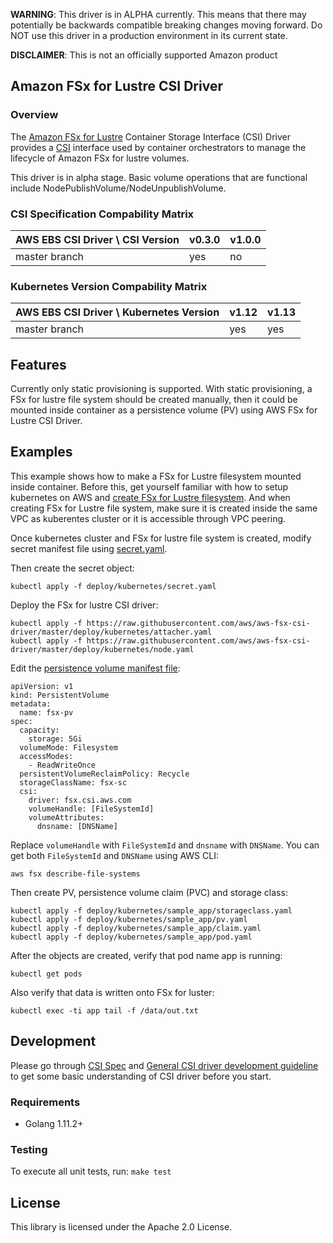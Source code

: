**WARNING**: This driver is in ALPHA currently. This means that there may potentially be backwards compatible breaking changes moving forward. Do NOT use this driver in a production environment in its current state.

**DISCLAIMER**: This is not an officially supported Amazon product

## Amazon FSx for Lustre CSI Driver
### Overview

The [Amazon FSx for Lustre]() Container Storage Interface (CSI) Driver provides a [CSI]() interface used by container orchestrators to manage the lifecycle of Amazon FSx for lustre volumes.

This driver is in alpha stage. Basic volume operations that are functional include NodePublishVolume/NodeUnpublishVolume.

### CSI Specification Compability Matrix
| AWS EBS CSI Driver \ CSI Version       | v0.3.0| v1.0.0 | 
|----------------------------------------|-------|--------|
| master branch                          | yes   | no     |

### Kubernetes Version Compability Matrix
| AWS EBS CSI Driver \ Kubernetes Version| v1.12 | v1.13 | 
|----------------------------------------|-------|-------|
| master branch                          | yes   | yes   |

## Features
Currently only static provisioning is supported. With static provisioning, a FSx for lustre file system should be created manually, then it could be mounted inside container as a persistence volume (PV) using AWS FSx for Lustre CSI Driver. 

## Examples
This example shows how to make a FSx for Lustre filesystem mounted inside container. Before this, get yourself familiar with how to setup kubernetes on AWS and [create FSx for Lustre filesystem](https://docs.aws.amazon.com/fsx/latest/LustreGuide/getting-started.html#getting-started-step1). And when creating FSx for Lustre file system, make sure it is created inside the same VPC as kuberentes cluster or it is accessible through VPC peering.

Once kubernetes cluster and FSx for lustre file system is created, modify secret manifest file using [secret.yaml](../deploy/kubernetes/secret.yaml). 

Then create the secret object:
```
kubectl apply -f deploy/kubernetes/secret.yaml 
```

Deploy the FSx for lustre CSI driver:

```
kubectl apply -f https://raw.githubusercontent.com/aws/aws-fsx-csi-driver/master/deploy/kubernetes/attacher.yaml 
kubectl apply -f https://raw.githubusercontent.com/aws/aws-fsx-csi-driver/master/deploy/kubernetes/node.yaml
```

Edit the [persistence volume manifest file](../deploy/kubernetes/sample_app/pv.yaml):
```
apiVersion: v1
kind: PersistentVolume
metadata:
  name: fsx-pv
spec:
  capacity:
    storage: 5Gi
  volumeMode: Filesystem
  accessModes:
    - ReadWriteOnce
  persistentVolumeReclaimPolicy: Recycle
  storageClassName: fsx-sc
  csi:
    driver: fsx.csi.aws.com
    volumeHandle: [FileSystemId]
    volumeAttributes:
      dnsname: [DNSName] 
```
Replace `volumeHandle` with `FileSystemId` and `dnsname` with `DNSName`. You can get both `FileSystemId` and `DNSName` using AWS CLI:

```
aws fsx describe-file-systems
```

Then create PV, persistence volume claim (PVC) and storage class:
```
kubectl apply -f deploy/kubernetes/sample_app/storageclass.yaml
kubectl apply -f deploy/kubernetes/sample_app/pv.yaml
kubectl apply -f deploy/kubernetes/sample_app/claim.yaml
kubectl apply -f deploy/kubernetes/sample_app/pod.yaml
```

After the objects are created, verify that pod name app is running:

```
kubectl get pods
```

Also verify that data is written onto FSx for luster:

```
kubectl exec -ti app tail -f /data/out.txt
```

## Development
Please go through [CSI Spec](https://github.com/container-storage-interface/spec/blob/master/spec.md) and [General CSI driver development guideline](https://kubernetes-csi.github.io/docs/Development.html) to get some basic understanding of CSI driver before you start.

### Requirements
* Golang 1.11.2+

### Testing
To execute all unit tests, run: `make test`

## License
This library is licensed under the Apache 2.0 License. 
